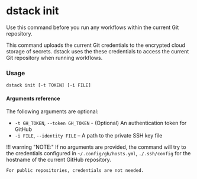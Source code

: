 # dstack init

Use this command before you run any workflows within the current Git repository.

This command uploads the current Git credentials to the encrypted cloud storage of secrets. 
dstack uses the these credentials to access the current Git repository when running workflows.

### Usage

```shell
dstack init [-t TOKEN] [-i FILE]
```

#### Arguments reference

The following arguments are optional:

- `-t GH_TOKEN`, `--token GH_TOKEN` - (Optional) An authentication token for GitHub
- `-i FILE`, `--identity FILE` – A path to the private SSH key file 

!!! warning "NOTE:"
    If no arguments are provided, the command will try to the credentials configured in
    `~/.config/gh/hosts.yml`, `./.ssh/config` for the hostname of the current GitHub repository.

    For public repositories, credentials are not needed.